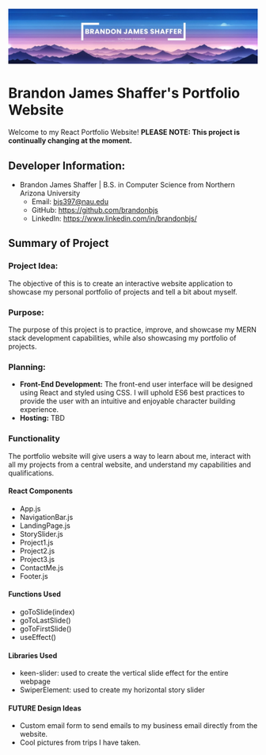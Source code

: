 ![Alt Text](https://github.com/brandonbjs/bjshaf-portfolio/blob/main/public/images/background_banner1.jpg)
# Brandon James Shaffer's Portfolio Website

Welcome to my React Portfolio Website! **PLEASE NOTE: This project is continually changing at the moment.**

## Developer Information:

-   Brandon James Shaffer | B.S. in Computer Science from Northern Arizona University
    -   Email: bjs397@nau.edu
    -   GitHub: https://github.com/brandonbjs
    -   LinkedIn: https://www.linkedin.com/in/brandonbjs/

## Summary of Project

### Project Idea:

The objective of this is to create an interactive website application to showcase my personal portfolio of projects and tell a bit about myself.

### Purpose:

The purpose of this project is to practice, improve, and showcase my MERN stack development capabilities, while also showcasing my portfolio of projects.

### Planning:

-   **Front-End Development:** The front-end user interface will be designed using React and styled using CSS. I will uphold ES6 best practices to provide the user with an intuitive and enjoyable character building experience.
-   **Hosting:** TBD

### Functionality

The portfolio website will give users a way to learn about me, interact with all my projects from a central website, and understand my capabilities and qualifications.

#### React Components

-   App.js
-   NavigationBar.js
-   LandingPage.js
-   StorySlider.js
-   Project1.js
-   Project2.js
-   Project3.js
-   ContactMe.js
-   Footer.js

#### Functions Used

-   goToSlide(index)
-   goToLastSlide()
-   goToFirstSlide()
-   useEffect()

#### Libraries Used

-   keen-slider: used to create the vertical slide effect for the entire webpage
-   SwiperElement: used to create my horizontal story slider

#### FUTURE Design Ideas

-   Custom email form to send emails to my business email directly from the website.
-   Cool pictures from trips I have taken.
